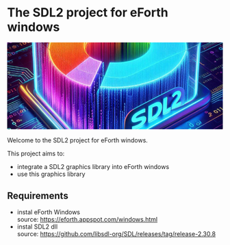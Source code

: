 <h1>The SDL2 project for eForth windows</h1>
<img src="sdl2Banner.jpg"/>
<p>Welcome to the SDL2 project for eForth windows.</p>
<p>This project aims to:</p>
<ul>
  <li>integrate a SDL2 graphics library into eForth windows</li>
  <li>use this graphics library</li>
</ul>

<h2>Requirements</h2>
<ul>
  <li>instal eForth Windows<br>
  source: <a href="https://eforth.appspot.com/windows.html">https://eforth.appspot.com/windows.html</a></li>
  <li>instal SDL2 dll<br/>
  source: <a href="https://github.com/libsdl-org/SDL/releases/tag/release-2.30.8">https://github.com/libsdl-org/SDL/releases/tag/release-2.30.8</a></li>
</ul>

